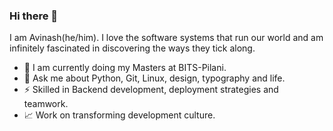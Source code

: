 ### Hi there 👋

I am Avinash(he/him). I love the software systems that run our world and am infinitely fascinated in discovering the ways they tick along.

- 🔭 I am currently doing my Masters at BITS-Pilani.
- 💬 Ask me about Python, Git, Linux, design, typography and life.
- ⚡ Skilled in Backend development, deployment strategies and teamwork.
- 📈 Work on transforming development culture.
